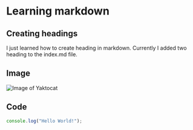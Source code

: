 # Learning markdown
## Creating headings
I just learned how to create heading in markdown. Currently I added two heading to the index.md file.
## Image
![Image of Yaktocat](https://octodex.github.com/images/yaktocat.png)
## Code
``` javascript
console.log("Hello World!");
```
